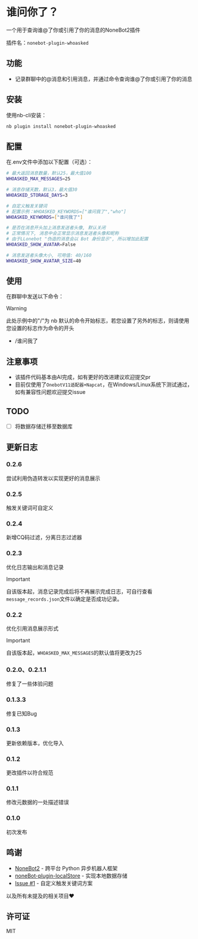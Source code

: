 # 谁问你了？

一个用于查询谁@了你或引用了你的消息的NoneBot2插件

插件名：`nonebot-plugin-whoasked`

## 功能

- 记录群聊中的@消息和引用消息，并通过命令查询谁@了你或引用了你的消息

## 安装

使用nb-cli安装：

```bash
nb plugin install nonebot-plugin-whoasked
```

## 配置

在.env文件中添加以下配置（可选）：

```bash
# 最大返回消息数量，默认25，最大值100
WHOASKED_MAX_MESSAGES=25

# 消息存储天数，默认3，最大值30
WHOASKED_STORAGE_DAYS=3

# 自定义触发关键词
# 配置示例：WHOASKED_KEYWORDS=["谁问我了","who"]
WHOASKED_KEYWORDS=["谁问我了"]

# 是否在消息开头加上消息发送者头像, 默认关闭
# 正常情况下, 消息中会正常显示消息发送者头像和昵称
# 由于LLonebot "伪造的消息会以 Bot 身份显示", 所以增加此配置
WHOASKED_SHOW_AVATAR=False

# 消息发送者头像大小, 可用值: 40/160
WHOASKED_SHOW_AVATAR_SIZE=40

```

## 使用

在群聊中发送以下命令：
> [!WARNING]
> 此处示例中的"/"为 nb 默认的命令开始标志，若您设置了另外的标志，则请使用您设置的标志作为命令的开头

- /谁问我了

## 注意事项
- 该插件代码基本由AI完成，如有更好的改进建议欢迎提交pr
- 目前仅使用了`OnebotV11适配器+Napcat`，在Windows/Linux系统下测试通过，如有兼容性问题欢迎提交issue


## TODO
- [ ] 将数据存储迁移至数据库

## 更新日志

### 0.2.6
尝试利用伪造转发以实现更好的消息展示

### 0.2.5
触发关键词可自定义

### 0.2.4
新增CQ码过滤，分离日志过滤器

### 0.2.3
优化日志输出和消息记录
> [!IMPORTANT]
> 自该版本起，消息记录完成后将不再展示完成日志，可自行查看`message_records.json`文件以确定是否成功记录。

### 0.2.2
优化引用消息展示形式
> [!IMPORTANT]
> 自该版本起，`WHOASKED_MAX_MESSAGES`的默认值将更改为25

### 0.2.0、0.2.1.1
修复了一些体验问题

### 0.1.3.3
修复已知Bug

### 0.1.3
更新依赖版本，优化导入

### 0.1.2
更改插件以符合规范

### 0.1.1
修改元数据的一处描述错误

### 0.1.0
初次发布


## 鸣谢
- [NoneBot2](https://github.com/nonebot/nonebot2) - 跨平台 Python 异步机器人框架
- [noneBot-plugin-localStore](https://github.com/nonebot/plugin-localstore) - 实现本地数据存储 
- [Issue #1](https://github.com/enKl03B/nonebot-plugin-whoasked/issues/1#issuecomment-2955470018) - 自定义触发关键词方案

以及所有未提及的相关项目❤

## 许可证

MIT
